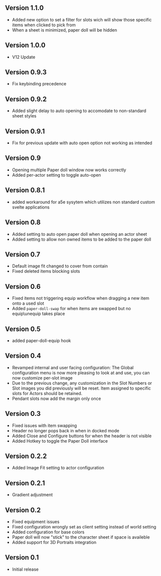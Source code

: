 ## Version 1.1.0
- Added new option to set a filter for slots wich will show those specific items when clicked to pick from
- When a sheet is minimized, paper doll will be hidden

## Version 1.0.0
- V12 Update

## Version 0.9.3
- Fix keybinding precedence

## Version 0.9.2
- Added slight delay to auto opening to accomodate to non-standard sheet styles

## Version 0.9.1
- Fix for previous update with auto open option not working as intended

## Version 0.9
- Opening multiple Paper doll window now works correctly
- Added per-actor setting to toggle auto-open

## Version 0.8.1
- added workaround for a5e sysytem which utilizes non standard custom svelte applications

## Version 0.8
- Added setting to auto open paper doll when opening an actor sheet
- Added setting to allow non owned items to be added to the paper doll

## Version 0.7
- Default image fit changed to cover from contain
- Fixed deleted items blocking slots

## Version 0.6
- Fixed items not triggering equip workflow when dragging a new item onto a used slot
- Added `paper-doll-swap` for when items are swapped but no equip\unequip takes place

## Version 0.5
- added paper-doll-equip hook

## Version 0.4
- Revamped internal and user facing configuration: The Global configuration menu is now more pleasing to look at and use, you can now customize per-slot image
- Due to the previous change, any customization in the Slot Numbers or Slot images you did previously will be reset. Item assigned to specific slots for Actors should be retained.
- Pendant slots now add the margin only once

## Version 0.3
- Fixed issues with item swapping
- Header no longer pops back in when in docked mode
- Added Close and Configure buttons for when the header is not visible
- Added Hotkey to toggle the Paper Doll interface

## Version 0.2.2
- Added Image Fit setting to actor configuration

## Version 0.2.1
- Gradient adjustment

## Version 0.2
- Fixed equipment issues
- Fixed configuration wrongly set as client setting instead of world setting
- Added configuration for base colors
- Paper doll will now "stick" to the character sheet if space is availeble
- Added support for 3D Portraits integration

## Version 0.1
- Initial release